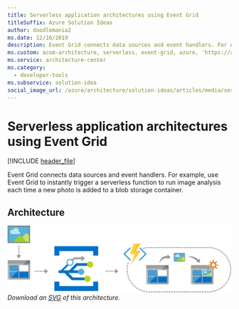 ```yaml
---
title: Serverless application architectures using Event Grid
titleSuffix: Azure Solution Ideas
author: doodlemania2
ms.date: 12/16/2019
description: Event Grid connects data sources and event handlers. For example, use Event Grid to instantly trigger a serverless function to run image analysis each time a new photo is added to a blob storage container.
ms.custom: acom-architecture, serverless, event-grid, azure, 'https://azure.microsoft.com/solutions/architecture/serverless-application-architectures-using-event-grid/'
ms.service: architecture-center
ms.category:
  - developer-tools
ms.subservice: solution-idea
social_image_url: /azure/architecture/solution-ideas/articles/media/serverless-application-architectures-using-event-grid.png
---
```


# Serverless application architectures using Event Grid

[!INCLUDE [header_file](../../../includes/sol-idea-header.md)]

Event Grid connects data sources and event handlers. For example, use Event Grid to instantly trigger a serverless function to run image analysis each time a new photo is added to a blob storage container.

## Architecture

![Architecture Diagram](../media/serverless-application-architectures-using-event-grid.png)
*Download an [SVG](../media/serverless-application-architectures-using-event-grid.svg) of this architecture.*
